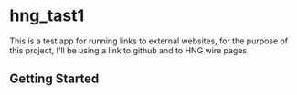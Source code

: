 # hng_tast1

This is a test app for running links to external websites, for the purpose of this project, I'll be using a link to github and to HNG wire pages

## Getting Started


